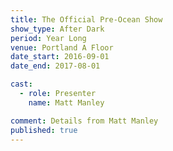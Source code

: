 ```yaml
---
title: The Official Pre-Ocean Show
show_type: After Dark
period: Year Long
venue: Portland A Floor
date_start: 2016-09-01
date_end: 2017-08-01

cast:
  - role: Presenter
    name: Matt Manley

comment: Details from Matt Manley
published: true
---
```

